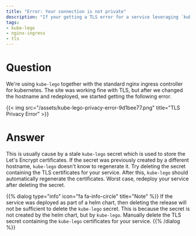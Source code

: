 ```yaml
---
title: "Error: Your connection is not private"
description: "If your getting a TLS error for a service leveraging `kube-lego`, then try deleting the TLS secret to let `kube-lego` generate a new one."
tags:
- kube-lego
- nginx-ingress
- tls
---
```


# Question

We're using `kube-lego` together with the standard nginx ingress controller for kubernetes. The site was working fine with TLS, but after we changed the hostname and redeployed, we started getting the following error.

{{< img src="/assets/kube-lego-privacy-error-9d1bee77.png" title="TLS Privacy Error" >}}

# Answer

This is usually cause by a stale `kube-lego` secret which is used to store the Let's Encrypt certificates. If the secret was previously created by a different hostname, `kube-lego` doesn't know to regenerate it. Try deleting the secret containing the TLS certificates for your service. After this, `kube-lego` should automatically regenerate the certificates. Worst case, redeploy your service after deleting the secret.

{{% dialog type="info" icon="fa fa-info-circle" title="Note" %}}
If the service was deployed as part of a helm chart, then deleting the release will not be sufficient to delete the `kube-lego` secret. This is because the secret is not created by the helm chart, but by `kube-lego`. Manually delete the TLS secret containing the `kube-lego` certificates for your service. 
{{% /dialog %}}
